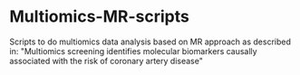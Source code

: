 # Multiomics-MR-scripts
Scripts to do multiomics data analysis based on MR approach as described in: 
"Multiomics screening identifies molecular biomarkers causally associated with the risk of coronary artery disease"

